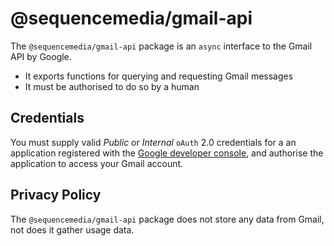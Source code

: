 # @sequencemedia/gmail-api

The `@sequencemedia/gmail-api` package is an `async` interface to the Gmail API by Google.

* It exports functions for querying and requesting Gmail messages
* It must be authorised to do so by a human

## Credentials

You must supply valid _Public_ or _Internal_ `oAuth` 2.0 credentials for a an application registered with the [Google developer console](https://console.developers.google.com), and authorise the application to access your Gmail account.

## Privacy Policy

The `@sequencemedia/gmail-api` package does not store any data from Gmail, not does it gather usage data.